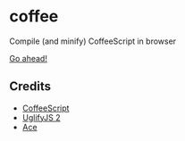 # coffee

Compile (and minify) CoffeeScript in browser

[Go ahead!](http://ukoloff.github.io/coffee/)

## Credits

- [CoffeeScript](http://coffeescript.org/)
- [UglifyJS 2](https://github.com/mishoo/UglifyJS2)
- [Ace](http://ace.c9.io/)
